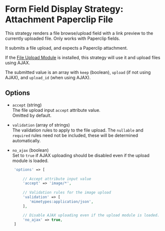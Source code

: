 # Form Field Display Strategy: Attachment Paperclip File
 
This strategy renders a file browse/upload field with a link preview to the currently uploaded file. Only works with Paperclip fields. 

It submits a file upload, and expects a Paperclip attachment.

If the [File Upload Module](https://github.com/czim/laravel-cms-upload-module) is installed, this strategy will use it and upload files using AJAX.

The submitted value is an array with `keep` (boolean), `upload` (if not using AJAX), and `upload_id` (when using AJAX).


## Options

- `accept` (string)  
    The file upload input `accept` attribute value.  
    Omitted by default. 
    
- `validation` (array of strings)  
     The validation rules to apply to the file upload.
     The `nullable` and `required` rules need not be included, these will be determined automatically.
     
- `no_ajax` (boolean)  
    Set to `true` if AJAX uploading should be disabled even if the upload module is loaded.

 
 ```php
     'options' => [
     
         // Accept attribute input value
         'accept' => 'image/*',
         
         // Validation rules for the image upload
         'validation' => [
            'mimetypes:application/json',
         ],

         // Disable AJAX uploading even if the upload module is loaded.
         'no_ajax' => true,
     ]
 ```

